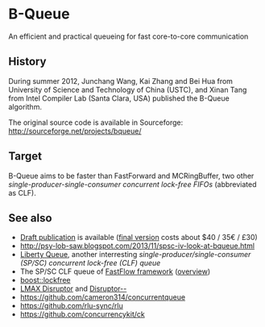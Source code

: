 # B-Queue
An efficient and practical queueing for fast core-to-core communication 

## History

During summer 2012, Junchang Wang, Kai Zhang and Bei Hua 
from University of Science and Technology of China (USTC), 
and Xinan Tang from Intel Compiler Lab (Santa Clara, USA)
published the B-Queue algorithm.

The original source code is available in Sourceforge:
http://sourceforge.net/projects/bqueue/

## Target

B-Queue aims to be faster than FastForward and MCRingBuffer, 
two other *single-producer-single-consumer concurrent lock-free FIFOs* (abbreviated as
CLF).

## See also

* [Draft publication](http://staff.ustc.edu.cn/~bhua/publications/IJPP_draft.pdf) is available 
  ([final version](http://link.springer.com/article/10.1007/s10766-012-0213-x) costs about $40 / 35€ / £30)
* http://psy-lob-saw.blogspot.com/2013/11/spsc-iv-look-at-bqueue.html
* [Liberty Queue](http://liberty.princeton.edu/Publications/epic8_queues.pdf), 
  another interresting *single-producer/single-consumer (SP/SC) concurrent lock-free (CLF) queue*
* The SP/SC CLF queue of [FastFlow framework](http://sourceforge.net/projects/mc-fastflow/) 
  ([overview](http://www.1024cores.net/home/technologies/fastflow))
* [boost::lockfree](http://www.boost.org/doc/libs/release/doc/html/lockfree.html)
* [LMAX Disruptor](http://lmax-exchange.github.io/disruptor/) and [Disruptor--](https://github.com/fsaintjacques/disruptor--)
* https://github.com/cameron314/concurrentqueue
* https://github.com/rlu-sync/rlu
* https://github.com/concurrencykit/ck
